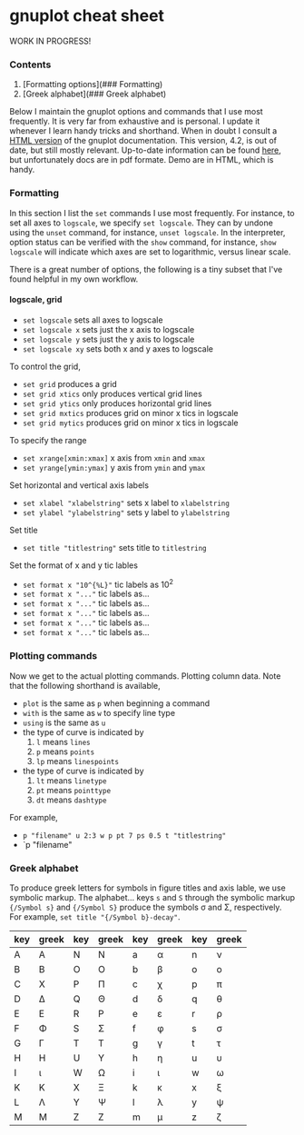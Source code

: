 # gnuplot cheat sheet

WORK IN PROGRESS!

### Contents

1. [Formatting options](### Formatting)
2. [Greek alphabet](### Greek alphabet)

Below I maintain the gnuplot options and commands that I use most frequently. It is very far from exhaustive and is personal. I update it whenever I learn handy tricks and shorthand. When in doubt I consult a [HTML version](http://web.mit.edu/gnuplot_v4.2/doc/htmldocs/node1.html) of the gnuplot documentation. This version, 4.2, is out of date, but still mostly relevant. Up-to-date information can be found [here](http://www.gnuplot.info/), but unfortunately docs are in pdf formate. Demo are in HTML, which is handy.

### Formatting

In this section I list the `set` commands I use most frequently. For instance, to set all axes to `logscale`, we specify `set logscale`. They can by undone using the `unset` command, for instance, `unset logscale`. In the interpreter, option status can be verified with the `show` command, for instance, `show logscale` will indicate which axes are set to logarithmic, versus linear scale.

There is a great number of options, the following is a tiny subset that I've found helpful in my own workflow.

#### logscale, grid

* `set logscale` sets all axes to logscale
* `set logscale x` sets just the x axis to logscale
* `set logscale y` sets just the y axis to logscale
* `set logscale xy` sets both x and y axes to logscale

To control the grid,

* `set grid` produces a grid
* `set grid xtics` only produces vertical grid lines
* `set grid ytics` only produces horizontal grid lines
* `set grid mxtics` produces grid on minor x tics in logscale
* `set grid mytics` produces grid on minor x tics in logscale

To specify the range

* `set xrange[xmin:xmax]` x axis from `xmin` and `xmax`  
* `set yrange[ymin:ymax]` y axis from `ymin` and `ymax`

Set horizontal and vertical axis labels

* `set xlabel "xlabelstring"` sets x label to `xlabelstring`
* `set ylabel "ylabelstring"` sets y label to `ylabelstring`

Set title
 
* `set title "titlestring"` sets title to `titlestring`

Set the format of x and y tic lables

* `set format x "10^{%L}"` tic labels as 10<sup>2</sup>
* `set format x "..."` tic labels as...
* `set format x "..."` tic labels as...
* `set format x "..."` tic labels as...
* `set format x "..."` tic labels as...
* `set format x "..."` tic labels as...

### Plotting commands

Now we get to the actual plotting commands. Plotting column data. Note that the following shorthand is available,

* `plot` is the same as `p` when beginning a command
* `with` is the same as `w` to specify line type
* `using` is the same as `u`
* the type of curve is indicated by
	1. `l` means `lines`
	2. `p` means `points`
	3. `lp` means `linespoints`
* the type of curve is indicated by
	1. `lt` means `linetype`
	2. `pt` means `pointtype`
	3. `dt` means `dashtype`

For example,

* `p "filename" u 2:3 w p pt 7 ps 0.5 t "titlestring"`
* `p "filename"

### Greek alphabet

To produce greek letters for symbols in figure titles and axis lable, we use symbolic markup. The alphabet... keys `s` and `S` through the symbolic markup `{/Symbol s}` and `{/Symbol S}` produce the symbols &sigma; and &Sigma;, respectively. For example, `set title "{/Symbol b}-decay"`.

| key | greek | key | greek | key | greek | key | greek |
|-----|-------------|-----|-------------|-----|-------------|-----|-------------|
|  A  |  &Alpha;    |  N  |  &Nu;       |  a  |  &alpha;    |  n  |  &nu;       |
|  B  |  &Beta;     |  O  |  &Omicron;  |  b  |  &beta;     |  o  |  &omicron;  |
|  C  |  &Chi;      |  P  |  &Pi;       |  c  |  &chi;      |  p  |  &pi;       |
|  D  |  &Delta;    |  Q  |  &Theta;    |  d  |  &delta;    |  q  |  &theta;    |
|  E  |  &Epsilon;  |  R  |  &Rho;      |  e  |  &epsilon;  |  r  |  &rho;      |
|  F  |  &Phi;      |  S  |  &Sigma;    |  f  |  &phi;      |  s  |  &sigma;    |
|  G  |  &Gamma;    |  T  |  &Tau;      |  g  |  &gamma;    |  t  |  &tau;      |
|  H  |  &Eta;      |  U  |  &Upsilon;  |  h  |  &eta;      |  u  |  &upsilon;  |
|  I  |  &iota;     |  W  |  &Omega;    |  i  |  &iota;     |  w  |  &omega;    |
|  K  |  &Kappa;    |  X  |  &Xi;       |  k  |  &kappa;    |  x  |  &xi;       |
|  L  |  &Lambda;   |  Y  |  &Psi;      |  l  |  &lambda;   |  y  |  &psi;      |
|  M  |  &Mu;       |  Z  |  &Zeta;     |  m  |  &mu;       |  z  |  &zeta;     |
